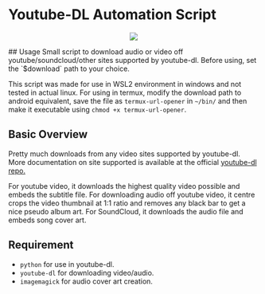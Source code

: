 # Youtube-DL Automation Script
<p align="center"><img src="https://github.com/he2a/youtube-dl-automation-script/raw/master/screen/screenshot.png"></p>
## Usage
Small script to download audio or video off youtube/soundcloud/other sites supported by youtube-dl. Before using, set the `$download` path to your choice. 

This script was made for use in WSL2 environment in windows and not tested in actual linux. For using in termux, modify the download path to android equivalent, save the file as `termux-url-opener` in `~/bin/` and then make it executable using `chmod +x termux-url-opener`.

## Basic Overview
Pretty much downloads from any video sites supported by youtube-dl. More documentation on site supported is available at the official <a href="https://ytdl-org.github.io/youtube-dl/index.html">youtube-dl repo.</a>

For youtube video, it downloads the highest quality video possible and embeds the subtitle file. 
For downloading audio off youtube video, it centre crops the video thumbnail at 1:1 ratio and removes any black bar to get a nice pseudo  album art. 
For SoundCloud, it downloads the audio file and embeds song cover art.

## Requirement
* `python` for use in youtube-dl.
* `youtube-dl` for downloading video/audio.
* `imagemagick` for audio cover art creation.
